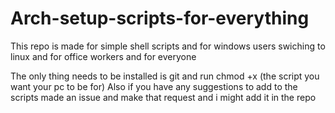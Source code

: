 # Arch-setup-scripts-for-everything
This repo is made for simple shell scripts and for windows users swiching to linux and for office workers and for everyone

The only thing needs to be installed is git and run chmod +x (the script you want your pc to be for)
Also if you have any suggestions to add to the scripts made an issue and make that request and i might add it in the repo 
